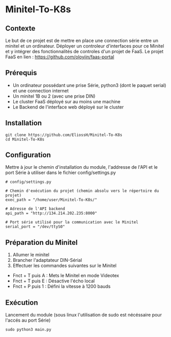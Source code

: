 # Minitel-To-K8s
## Contexte
Le but de ce projet est de mettre en place une connection série entre un minitel et un ordinateur. Déployer un controleur d'interfaces pour ce Minitel et y intégrer des fonctionnalités de controles d'un projet de FaaS.
Le projet FaaS en lien : https://github.com/oloyiin/faas-portal

## Prérequis
* Un ordinateur possédant une prise Série, python3 (dont le paquet serial) et une connection internet
* Un minitel 1B ou 2 (avec une prise DIN)
* Le cluster FaaS déployé sur au moins une machine
* Le Backend de l'interface web déployé sur le cluster

## Installation
```
git clone https://github.com/EliossH/Minitel-To-K8s
cd Minitel-To-K8s
```

## Configuration
Mettre à jour le chemin d'installation du module, l'addresse de l'API et le port Série à utiliser dans le fichier config/settings.py
```
# config/settings.py

# Chemin d'exécution du projet (chemin absolu vers le répertoire du projet)
exec_path = "/home/user/Minitel-To-K8s/"

# Adresse de l'API backend
api_path = "http://134.214.202.235:8000"

# Port série utilisé pour la communication avec le Minitel
serial_port = "/dev/ttyS0"
```

## Préparation du Minitel
1. Allumer le minitel
2. Brancher l'adaptateur DIN-Sérial
3. Effectuer les commandes suivantes sur le Minitel
  * Fnct + T puis A : Mets le Minitel en mode Videotex
  * Fnct + T puis E : Désactive l'écho local
  * Fnct + P puis 1 : Défini la vitesse à 1200 bauds

## Exécution
Lancement du module (sous linux l'utilisation de sudo est nécéssaire pour l'accés au port Série)
```
sudo python3 main.py
```
